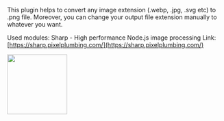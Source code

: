 This plugin helps to convert any image extension (.webp, .jpg, .svg etc) to .png file.
Moreover, you can change your output file extension manually to whatever you want.

Used modules:
Sharp - High performance Node.js image processing
Link: [https://sharp.pixelplumbing.com/](https://sharp.pixelplumbing.com/)

<img width="140" height="auto" src="https://cdn.jsdelivr.net/gh/lovell/sharp@master/docs/image/sharp-logo.svg">
